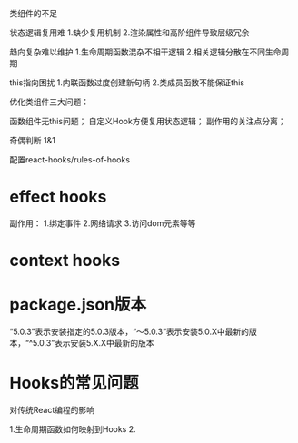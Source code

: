 类组件的不足

状态逻辑复用难
  1.缺少复用机制
  2.渲染属性和高阶组件导致层级冗余

趋向复杂难以维护
  1.生命周期函数混杂不相干逻辑
  2.相关逻辑分散在不同生命周期

this指向困扰
  1.内联函数过度创建新句柄
  2.类成员函数不能保证this


优化类组件三大问题：

函数组件无this问题；
自定义Hook方便复用状态逻辑；
副作用的关注点分离；



奇偶判断 1&1

配置react-hooks/rules-of-hooks

# effect hooks

副作用：
1.绑定事件
2.网络请求
3.访问dom元素等等

# context hooks





# package.json版本

“5.0.3”表示安装指定的5.0.3版本，“～5.0.3”表示安装5.0.X中最新的版本，“^5.0.3”表示安装5.X.X中最新的版本


# Hooks的常见问题

对传统React编程的影响

1.生命周期函数如何映射到Hooks
2.